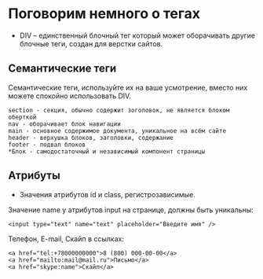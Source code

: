 # Поговорим немного о тегах

* DIV &ndash; единственный блочный тег который может оборачивать другие блочные теги, создан для верстки сайтов.

## Семантические теги
Семантические теги, используйте их на ваше усмотрение, вместо них можете спокойно использовать DIV.

    section - секция, обычно содержит зоголовок, не является блоком оберткой
    nav - оборачивает блок навигации
    main - основное содержимое документа, уникальное на всём сайте
    header - верхушка блоков, заголовки, содержание
    footer - подвал блоков
    *Блок - самодостаточный и независимый компонент страницы 

## Атрибуты
* Значения атрибутов id и class, регистрозависимые.

Значение name у атрибутов input на странице, должны быть уникальны:

    <input type="text" name="text" placeholder="Введите имя" />

Телефон, E-mail, Скайп в ссылках:

    <a href="tel:+78000000000">8 (800) 000-00-00</a>
    <a href="mailto:mail@mail.ru">Письмо</a>
    <a href="skype:name">Скайп</a>

